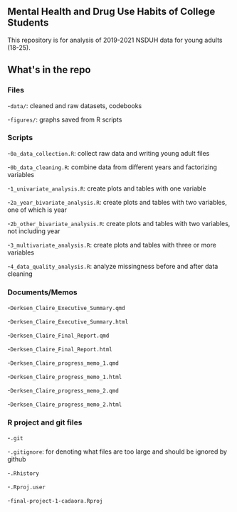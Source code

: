 ## Mental Health and Drug Use Habits of College Students

This repository is for analysis of 2019-2021 NSDUH data for young adults (18-25).

## What's in the repo

### Files

-`data/`: cleaned and raw datasets, codebooks

-`figures/`: graphs saved from R scripts

### Scripts

-`0a_data_collection.R`: collect raw data and writing young adult files

-`0b_data_cleaning.R`: combine data from different years and factorizing variables

-`1_univariate_analysis.R`: create plots and tables with one variable

-`2a_year_bivariate_analysis.R`: create plots and tables with two variables, one of which is year

-`2b_other_bivariate_analysis.R`: create plots and tables with two variables, not including year

-`3_multivariate_analysis.R`: create plots and tables with three or more variables

-`4_data_quality_analysis.R`: analyze missingness before and after data cleaning

### Documents/Memos

-`Derksen_Claire_Executive_Summary.qmd`

-`Derksen_Claire_Executive_Summary.html`

-`Derksen_Claire_Final_Report.qmd`

-`Derksen_Claire_Final_Report.html`

-`Derksen_Claire_progress_memo_1.qmd`

-`Derksen_Claire_progress_memo_1.html`

-`Derksen_Claire_progress_memo_2.qmd`

-`Derksen_Claire_progress_memo_2.html`

### R project and git files

-`.git`

-`.gitignore`: for denoting what files are too large and should be ignored by github

-`.Rhistory`

-`.Rproj.user`

-`final-project-1-cadaora.Rproj`
